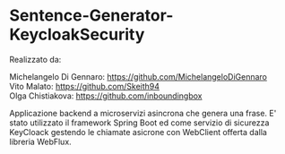 # Sentence-Generator-KeycloakSecurity

Realizzato da:

Michelangelo Di Gennaro: https://github.com/MichelangeloDiGennaro </br>
Vito Malato: https://github.com/Skeith94 </br>
Olga Chistiakova: https://github.com/inboundingbox </br>

Applicazione backend a microservizi asincrona che genera una frase. E' stato utilizzato il framework Spring Boot ed come servizio di sicurezza KeyCloack 
gestendo le chiamate asicrone con WebClient offerta dalla libreria WebFlux.
